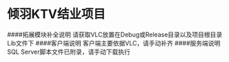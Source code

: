 # 倾羽KTV结业项目
####拓展模块补全说明
请获取VLC放置在Debug或Release目录以及项目根目录Lib文件下
####客户端说明
客户端主要依据VLC，请手动补齐
####服务端说明
SQL Server脚本文件已附录，请手动下载执行